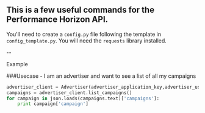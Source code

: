 This is a few useful commands for the Performance Horizon API.
--
You'll need to create a `config.py` file following the template in `config_template.py`. You will need the `requests` library installed. 

--

Example


###Usecase - I am an advertiser and want to see a list of all my campaigns

```python
advertiser_client = Advertiser(advertiser_application_key,advertiser_user_api_key)   
campaigns = advertiser_client.list_campaigns()   
for campaign in json.loads(campaigns.text)['campaigns']:  
	print campaign['campaign']
```
